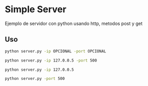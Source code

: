 # Simple Server
Ejemplo de servidor con python usando http, metodos post y get 

## Uso

```cmd
python server.py -ip OPCIONAL -port OPCIONAL
```

``` cmd
python server.py -ip 127.0.0.5 -port 500
```

``` cmd 
python server.py -ip 127.0.0.5 
```

``` cmd 
python server.py -port 500
```